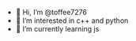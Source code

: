 - 👋 Hi, I’m @toffee7276
- 👀 I’m interested in c++ and python
- 🌱 I’m currently learning js 
  

<!---
toffee7276/toffee7276 is a ✨ special ✨ repository because its `README.md` (this file) appears on your GitHub profile.
You can click the Preview link to take a look at your changes.
--->
